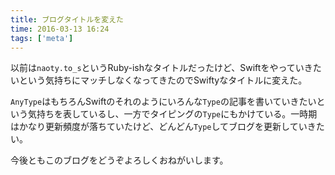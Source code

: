 ```yaml
---
title: ブログタイトルを変えた
time: 2016-03-13 16:24
tags: ['meta']
---
```


以前は`naoty.to_s`というRuby-ishなタイトルだったけど、Swiftをやっていきたいという気持ちにマッチしなくなってきたのでSwiftyなタイトルに変えた。

`AnyType`はもちろんSwiftのそれのようにいろんな`Type`の記事を書いていきたいという気持ちを表しているし、一方でタイピングの`Type`にもかけている。一時期はかなり更新頻度が落ちていたけど、どんどん`Type`してブログを更新していきたい。

今後ともこのブログをどうぞよろしくおねがいします。
